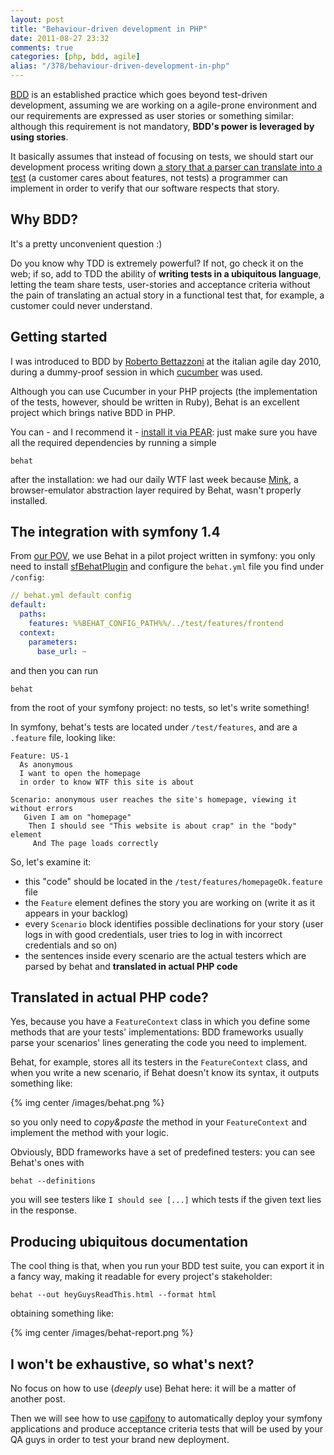 ```yaml
---
layout: post
title: "Behaviour-driven development in PHP"
date: 2011-08-27 23:32
comments: true
categories: [php, bdd, agile]
alias: "/378/behaviour-driven-development-in-php"
---
```


[BDD](http://en.wikipedia.org/wiki/Behavior_Driven_Development) is an established practice which goes beyond test-driven development, assuming we are working on a agile-prone environment and our requirements are expressed as user stories or something similar: although this requirement is not mandatory, **BDD's power is leveraged by using stories**.
<!-- more -->

It basically assumes that instead of focusing on tests, we should start our development process writing down [a story that a parser can translate into a test](http://docs.behat.org/quick_intro.html) (a customer cares about features, not tests) a programmer can implement in order to verify that our software respects that story.

## Why BDD?

It's a pretty unconvenient question :)

Do you know why TDD is extremely powerful? If not, go check it on the web; if so, add to TDD the ability of **writing tests in a ubiquitous language**, letting the team share tests, user-stories and acceptance criteria without the pain of translating an actual story in a functional test that, for example, a customer could never understand.

## Getting started

I was introduced to BDD by [Roberto Bettazzoni](http://www.linkedin.com/pub/roberto-bettazzoni/2/12b/614) at the italian agile day 2010, during a dummy-proof session in which [cucumber](http://cukes.info/) was used.

Although you can use Cucumber in your PHP projects (the implementation of the tests, however, should be written in Ruby), Behat is an excellent project which brings native BDD in PHP.

You can - and I recommend it -  [install it via PEAR](http://pear.behat.org/): just make sure you have all the required dependencies by running a simple

```
behat
```

after the installation: we had our daily WTF last week because [Mink](http://mink.behat.org/), a browser-emulator abstraction layer required by Behat, wasn't properly installed.

## The integration with symfony 1.4

From [our POV](http://www.dnsee.com/), we use Behat in a pilot project written in symfony: you only need to install [sfBehatPlugin](http://www.symfony-project.org/plugins/sfBehatPlugin) and configure the `behat.yml` file you find under `/config`:

``` yml
// behat.yml default config
default:
  paths: 
    features: %%BEHAT_CONFIG_PATH%%/../test/features/frontend
  context: 
    parameters:
      base_url: ~
```

and then you can run

```
behat
```

from the root of your symfony project: no tests, so let's write something!

In symfony, behat's tests are located under `/test/features`, and are a `.feature` file, looking like:

```
Feature: US-1
  As anonymous
  I want to open the homepage
  in order to know WTF this site is about

Scenario: anonymous user reaches the site's homepage, viewing it without errors
   Given I am on "homepage"
    Then I should see "This website is about crap" in the "body" element
     And The page loads correctly 
```

So, let's examine it:

* this "code" should be located in the `/test/features/homepageOk.feature` file
* the `Feature` element defines the story you are working on (write it as it appears in your backlog)
* every `Scenario` block identifies possible declinations for your story (user logs in with good credentials, user tries to log in with incorrect credentials and so on)
* the sentences inside every scenario are the actual testers which are parsed by behat and **translated in actual PHP code**


## Translated in actual PHP code?

Yes, because you have a `FeatureContext` class in which you define some methods that are your tests' implementations: BDD frameworks usually parse your scenarios' lines generating the code you need to implement.

Behat, for example, stores all its testers in the `FeatureContext` class, and when you write a new scenario, if Behat doesn't know its syntax, it outputs something like:

{% img center /images/behat.png %}

so you only need to *copy&paste* the method in your `FeatureContext` and implement the method with your logic.

Obviously, BDD frameworks have a set of predefined testers: you can see Behat's ones with

```
behat --definitions
```

you will see testers like `I should see [...]` which tests if the given text lies in the response.

## Producing ubiquitous documentation

The cool thing is that, when you run your BDD test suite, you can export it in a fancy way, making it readable for every project's stakeholder:

```
behat --out heyGuysReadThis.html --format html
```

obtaining something like:

{% img center /images/behat-report.png %}

## I won't be exhaustive, so what's next?

No focus on how to use (*deeply* use) Behat here: it will be a matter of another post.

Then we will see how to use [capifony](http://capifony.org/) to automatically deploy your symfony applications and produce acceptance criteria tests that will be used by your QA guys in order to test your brand new deployment.
